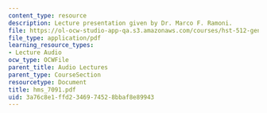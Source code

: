 ```yaml
---
content_type: resource
description: Lecture presentation given by Dr. Marco F. Ramoni.
file: https://ol-ocw-studio-app-qa.s3.amazonaws.com/courses/hst-512-genomic-medicine-spring-2004/3a76c8e1ffd2346974528bbaf8e89943_hms_7091.pdf
file_type: application/pdf
learning_resource_types:
- Lecture Audio
ocw_type: OCWFile
parent_title: Audio Lectures
parent_type: CourseSection
resourcetype: Document
title: hms_7091.pdf
uid: 3a76c8e1-ffd2-3469-7452-8bbaf8e89943
---
```

